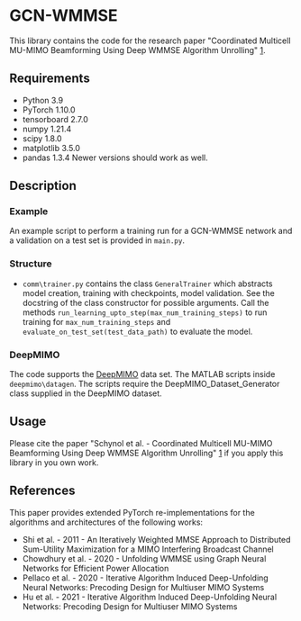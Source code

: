 # GCN-WMMSE
This library contains the code for the research paper "Coordinated Multicell MU-MIMO Beamforming Using Deep  WMMSE Algorithm Unrolling" [1](https://github.com/lsky96/gcnwmmse).

## Requirements
- Python 3.9
- PyTorch 1.10.0
- tensorboard 2.7.0
- numpy 1.21.4
- scipy 1.8.0
- matplotlib 3.5.0
- pandas 1.3.4
Newer versions should work as well.

## Description
### Example
An example script to perform a training run for a GCN-WMMSE network and a validation on a test set is provided in ```main.py```.
### Structure
- ```comm\trainer.py``` contains the class ```GeneralTrainer``` which abstracts model creation, training with checkpoints, model validation. See the docstring of the class constructor for possible arguments. Call the methods ```run_learning_upto_step(max_num_training_steps)``` to run training for ```max_num_training_steps``` and ```evaluate_on_test_set(test_data_path)``` to evaluate the model.

### DeepMIMO
The code supports the [DeepMIMO](https://deepmimo.net/) data set. The MATLAB scripts inside ```deepmimo\datagen```. The scripts require the DeepMIMO_Dataset_Generator class supplied in the DeepMIMO dataset.

## Usage
Please cite the paper "Schynol et al. - Coordinated Multicell MU-MIMO Beamforming Using Deep  WMMSE Algorithm Unrolling" [1](https://github.com/lsky96/gcnwmmse) if you apply this library in you own work.

## References
This paper provides extended PyTorch re-implementations for the algorithms and architectures of the following works:
- Shi et al. - 2011 - An Iteratively Weighted MMSE Approach to Distributed Sum-Utility Maximization for a MIMO Interfering Broadcast Channel
- Chowdhury et al. - 2020 - Unfolding WMMSE using Graph Neural Networks for Efficient Power Allocation
- Pellaco et al. - 2020 - Iterative Algorithm Induced Deep-Unfolding Neural Networks: Precoding Design for Multiuser MIMO Systems
- Hu et al. - 2021 - Iterative Algorithm Induced Deep-Unfolding Neural Networks: Precoding Design for Multiuser MIMO Systems
